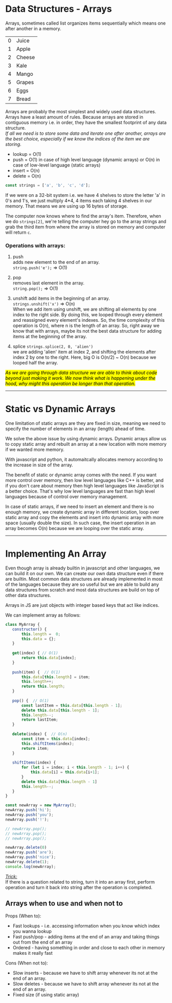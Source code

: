# Data Structures - Arrays

Arrays, sometimes called list organizes items sequentially which means one after another in a memory.

|   |       |
|---|-------|
| 0 | Juice |
| 1 | Apple |
| 2 | Cheese|
| 3 | Kale  |
| 4 | Mango |
| 5 | Grapes |
| 6 | Eggs |
| 7 | Bread |

Arrays are probably the most simplest and widely used data structures. Arrays have a least amount of rules. Because arrays are stored in contiguous memory i.e. in order, they have the smallest footprint of any data structure.  
*If all we need is to store some data and iterate one after another, arrays are the best choice, especially if we know the indices of the item we are storing.*

* lookup = O(1)
* push = O(1) in case of high level language (dynamic arrays) or O(n) in case of low-level language (static arrays)
* insert = O(n)
* delete = O(n)

```js
const strings = ['a', 'b', 'c', 'd'];


```

If we were on a 32-bit system i.e. we have 4 shelves to store the letter 'a' in 0's and 1's, we just multiply 4*4, 4 items each taking 4 shelves in our memory. That means we are using up 16 bytes of storage. 

The computer now knows where to find the array's item. Therefore, when we do `strings[2]`, we're telling the computer hey go to the array strings and grab the third item from where the array is stored on memory and computer will return `c`.

### Operations with arrays:
1. push  
adds new element to the end of an array.  
`string.push('e');` => O(1)

2. pop  
removes last element in the array.   
`string.pop();` => O(1)  

3. unshift
add items in the beginning of an array.  
`strings.unshift('x')`  => O(n)  
When we add item using unshift, we are shifting all elements by one index to the right side. By doing this, we looped through every element and reassigned every element's indexes. So, the time complexity of this operation is O(n), where n is the length of an array. So, right away we know that with arrays, maybe its not the best data structure for adding items at the beginning of the array.

4. splice
`strings.splice(2, 0, 'alien')`  
we are adding 'alien' item at index 2, and shifting the elements after index 2 by one to the right. Here, big O is O(n/2) ~ O(n) because we looped half the array.

*<mark>As we are going through data structure we are able to think about code beyond just making it work. We now think what is happening under the hood, why might this operation be longer than that operation.</mark>*

---

# Static vs Dynamic Arrays

One limitation of static arrays are they are fixed in size, meaning we need to specify the number of elements in an array (length) ahead of time.

We solve the above issue by using dynamic arrays. Dynamic arrays allow us to copy static array and rebuilt an array at a new location with more memory if we wanted more memory. 

With javascript and python, it automaitcally allocates memory according to the increase in size of the array.

The benefit of static or dynamic array comes with the need. If you want more control over memory, then low level languages like C++ is better, and if you don't care about memory then high level languages like JavaScript is a better choice. That's why low level languages are fast than high level languages because of control over memory management.

In case of static arrays, if we need to insert an element and there is no enough memory, we create dynamic array in different location, loop over static array and copy the elements and insert into dynamic array with more space (usually double the size). In such case, the insert operation in an array becomes O(n) because we are looping over the static array.

---

# Implementing An Array

Even though array is already builtin in javascript and other languages, we can build it on our own. We can create our own data structure even if there are builtin. Most common data structures are already implemented in most of the languages because they are so useful but we are able to build any data structures from scratch and most data structures are build on top of other data structures. 

Arrays in JS are just objects with integer based keys that act like indices.
 
 We can implement array as follows:

 ```js
 class MyArray {
    constructor() {
        this.length =  0;
        this.data = {};
    }
    
    get(index) { // O(1)
        return this.data[index];
    }
    
    push(item) {  // O(1)
        this.data[this.length] = item;
        this.length++;
        return this.length;
    }
    
    pop() {  // O(1)
        const lastItem = this.data[this.length - 1];
        delete this.data[this.length - 1];
        this.length--;
        return lastItem;
    }
    
    delete(index) {  // O(n)
        const item = this.data[index];
        this.shiftItems(index);
        return item;
    }
    
    shiftItems(index) {
        for (let i = index; i < this.length - 1; i++) {
            this.data[i] = this.data[i+1];
        }
        delete this.data[this.length - 1]
        this.length--;
    }
}

const newArray = new MyArray();
newArray.push('hi');
newArray.push('you');
newArray.push('!');

// newArray.pop();
// newArray.pop();
// newArray.pop();

newArray.delete(0)
newArray.push('are');
newArray.push('nice');
newArray.delete(1);
console.log(newArray);
```

<u>*Trick:*</u>  
If there is a question related to string, turn it into an array first, perform operation and turn it back into string after the operation is completed.

## Arrays when to use and when not to

Props (When to):
* Fast lookups - i.e. accessing information when you know which index you wanna lookup
* Fast push/pop - adding items at the end of an array and taking things out from the end of an array
* Ordered - having something in order and close to each other in memory makes it really fast

Cons (When not to):
* Slow inserts - because we have to shift array whenever its not at the end of an array.
* Slow deletes - because we have to shift array whenever its not at the end of an array.
* Fixed size (if using static array)
